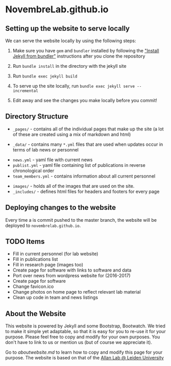 # NovembreLab.github.io

## Setting up the website to serve locally

We can serve the website locally by using the following steps:

1. Make sure you have `gem` and `bundler` installed by following the ["Install Jekyll from bundler"](https://help.github.com/articles/setting-up-your-github-pages-site-locally-with-jekyll/) instructions after you clone the repository

2. Run `bundle install` in the directory with the jekyll site

3. Run `bundle exec jekyll build`

4. To serve up the site locally, run `bundle exec jekyll serve --incremental`

5. Edit away and see the changes you make locally before you commit!

## Directory Structure

 * `_pages/` - contains all of the individual pages that make up the site (a lot of these are created using a mix of markdown and html)

 * `_data/` - contains many `*.yml` files that are used when updates occur in terms of lab news or personnel
  - `news.yml` - yaml file with current news
  - `publist.yml` - yaml file containing list of publications in reverse chronological order
  - `team_members.yml`  - contains information about all current personnel

 * `images/` - holds all of the images that are used on the site.
 * `_includes/` - defines html files for headers and footers for every page

## Deploying changes to the website

Every time a is commit pushed to the master branch, the website will be deployed to `novembrelab.github.io`.

## TODO Items

  * Fill in current personnel (for lab website)
  * Fill in publications list
  * Fill in research page (images too)
  * Create page for software with links to software and data
  * Port over news from wordpress website for (2016-2017)
  * Create page for software
  * Change favicon.ico
  * Change photos on home page to reflect relevant lab material
  * Clean up code in team and news listings

## About the Website

This website is powered by Jekyll and some Bootstrap, Bootwatch. We tried to make it simple yet adaptable, so that it is easy for you to re-use it for your purpose. Please feel free to copy and modify for your own purposes.  You don't have to link to us or mention us (but of course we appreciate it).

Go to *aboutwebsite.md*  to learn how to copy and modify this page for your purpose. The website is based on that of the [Allan Lab @ Leiden University](http://www.allanlab.org/)
